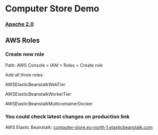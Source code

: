 # Computer Store Demo

### [Apache 2.0](LICENSE)

## AWS Roles
### Create new role
<p>Path: AWS Console > IAM > Roles > Create role</p>
<p>Add all three roles:</p>
<p>AWSElasticBeanstalkWebTier</p>
<p>AWSElasticBeanstalkWorkerTier</p>
<p>AWSElasticBeanstalkMulticontainerDocker</p>

### You could check latest changes on production link

<p>AWS Elastic Beanstalk: <a href="http://computer-store.eu-north-1.elasticbeanstalk.com/">computer-store.eu-north-1.elasticbeanstalk.com</a></p>